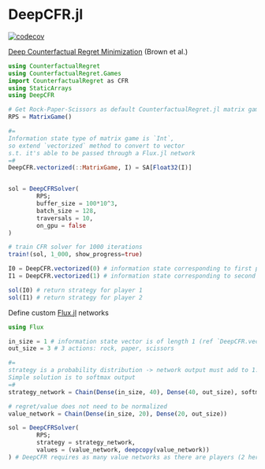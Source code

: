# DeepCFR.jl
[![codecov](https://codecov.io/gh/WhiffleFish/DeepCFR.jl/branch/main/graph/badge.svg?token=NM2KU62FG2)](https://codecov.io/gh/WhiffleFish/DeepCFR.jl)

[Deep Counterfactual Regret Minimization](https://arxiv.org/abs/1811.00164) (Brown et al.)


```julia
using CounterfactualRegret
using CounterfactualRegret.Games
import CounterfactualRegret as CFR
using StaticArrays
using DeepCFR

# Get Rock-Paper-Scissors as default CounterfactualRegret.jl matrix game
RPS = MatrixGame()

#=
Information state type of matrix game is `Int`, 
so extend `vectorized` method to convert to vector 
s.t. it's able to be passed through a Flux.jl network
=#
DeepCFR.vectorized(::MatrixGame, I) = SA[Float32(I)]


sol = DeepCFRSolver(
        RPS; 
        buffer_size = 100*10^3, 
        batch_size = 128, 
        traversals = 10, 
        on_gpu = false
)

# train CFR solver for 1000 iterations
train!(sol, 1_000, show_progress=true)

I0 = DeepCFR.vectorized(0) # information state corresponding to first player's turn
I1 = DeepCFR.vectorized(1) # information state corresponding to second player's turn

sol(I0) # return strategy for player 1 
sol(I1) # return strategy for player 2
```



Define custom [Flux.jl](https://github.com/FluxML/Flux.jl) networks
```julia
using Flux

in_size = 1 # information state vector is of length 1 (ref `DeepCFR.vectorized`)
out_size = 3 # 3 actions: rock, paper, scissors

#= 
strategy is a probability distribution -> network output must add to 1.
Simple solution is to softmax output
=#
strategy_network = Chain(Dense(in_size, 40), Dense(40, out_size), softmax)

# regret/value does not need to be normalized
value_network = Chain(Dense(in_size, 20), Dense(20, out_size))

sol = DeepCFRSolver(
        RPS; 
        strategy = strategy_network,
        values = (value_network, deepcopy(value_network)) 
) # DeepCFR requires as many value networks as there are players (2 here)
```
